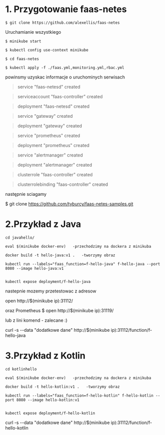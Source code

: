 

# 1. Przygotowanie faas-netes
    $ git clone https://github.com/alexellis/faas-netes
    
 Uruchamianie wszystkiego

    $ minikube start

    $ kubectl config use-context minikube

    $ cd faas-netes

    $ kubectl apply -f ./faas.yml,monitoring.yml,rbac.yml

    
powinsmy uzyskac informacje o uruchominych  serwisach
> service "faas-netesd" created

> serviceaccount "faas-controller" created

> deployment "faas-netesd" created

> service "gateway" created

> deployment "gateway" created

> service "prometheus" created

> deployment "prometheus" created

> service "alertmanager" created

> deployment "alertmanager" created

> clusterrole "faas-controller" created

> clusterrolebinding "faas-controller" created

następnie sciagamy

$ git clone https://github.com/tyburcy/faas-netes-samples.git


# 2.Przykład z Java

    cd javahello/

    eval $(minikube docker-env)   -przechodzimy na dockera z minikuba

    docker build -t hello-java:v1 .   -tworzymy obraz
    
    kubectl run --labels="faas_function=f-hello-java" f-hello-java --port 8080 --image hello-java:v1


    kubectl expose deployment/f-hello-java


nastepnie mozemy przetestowac z adresow

open http://$(minikube ip):31112/

oraz Prometheus $ open http://$(minikube ip):31119/

lub z lini komend - zalecane :)

curl -s --data "dodatkowe dane" http://$(minikube ip):31112/function/f-hello-java

# 3.Przykład z Kotlin

    cd kotlinhello

    eval $(minikube docker-env)   -przechodzimy na dockera z minikuba

    docker build -t hello-kotlin:v1 .   -tworzymy obraz
    
    kubectl run --labels="faas_function=f-hello-kotlin" f-hello-kotlin --port 8080 --image hello-kotlin:v1


    kubectl expose deployment/f-hello-kotlin

 
curl -s --data "dodatkowe dane" http://$(minikube ip):31112/function/f-hello-kotlin


